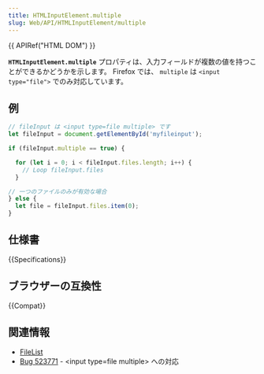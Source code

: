 ```yaml
---
title: HTMLInputElement.multiple
slug: Web/API/HTMLInputElement/multiple
---
```


{{ APIRef("HTML DOM") }}

**`HTMLInputElement.multiple`** プロパティは、入力フィールドが複数の値を持つことができるかどうかを示します。 Firefox では、 `multiple` は `<input type="file">` でのみ対応しています。

## 例

```js
// fileInput は <input type=file multiple> です
let fileInput = document.getElementById('myfileinput');

if (fileInput.multiple == true) {

  for (let i = 0; i < fileInput.files.length; i++) {
    // Loop fileInput.files
  }

// 一つのファイルのみが有効な場合
} else {
  let file = fileInput.files.item(0);
}
```

## 仕様書

{{Specifications}}

## ブラウザーの互換性

{{Compat}}

## 関連情報

- [FileList](/ja/docs/Web/API/FileList)
- [Bug 523771](https://bugzilla.mozilla.org/show_bug.cgi?id=523771) - \<input type=file multiple> への対応
